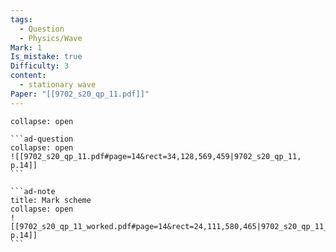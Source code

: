 ```yaml
---
tags:
  - Question
  - Physics/Wave
Mark: 1
Is_mistake: true
Difficulty: 3
content:
  - stationary wave
Paper: "[[9702_s20_qp_11.pdf]]"
---
```

````ad-example
collapse: open

```ad-question
collapse: open
![[9702_s20_qp_11.pdf#page=14&rect=34,128,569,459|9702_s20_qp_11, p.14]]
```

```ad-note
title: Mark scheme
collapse: open
![[9702_s20_qp_11_worked.pdf#page=14&rect=24,111,580,465|9702_s20_qp_11_worked, p.14]]
```

````

